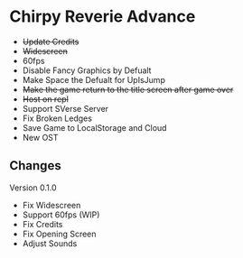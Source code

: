 # Chirpy Reverie Advance

 - ~~Update Credits~~
 - ~~Widescreen~~
 - 60fps
 - Disable Fancy Graphics by Defualt
 - Make Space the Defualt for UpIsJump
 - ~~Make the game return to the title screen after game over~~
 - ~~Host on repl~~
 - Support SVerse Server
 - Fix Broken Ledges
 - Save Game to LocalStorage and Cloud
 - New OST

## Changes
Version 0.1.0
- Fix Widescreen
- Support 60fps (WIP)
- Fix Credits
- Fix Opening Screen
- Adjust Sounds